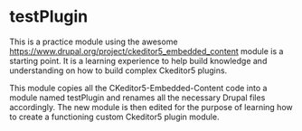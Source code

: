 # testPlugin

This is a practice module using the awesome https://www.drupal.org/project/ckeditor5_embedded_content module is a starting point.
It is a learning experience to help build knowledge and understanding on how to build complex Ckeditor5 plugins.

This module copies all the CKeditor5-Embedded-Content code into a module named testPlugin and renames all the necessary Drupal files accordingly.
The new module is then edited for the purpose of learning how to create a functioning custom Ckeditor5 plugin module.
